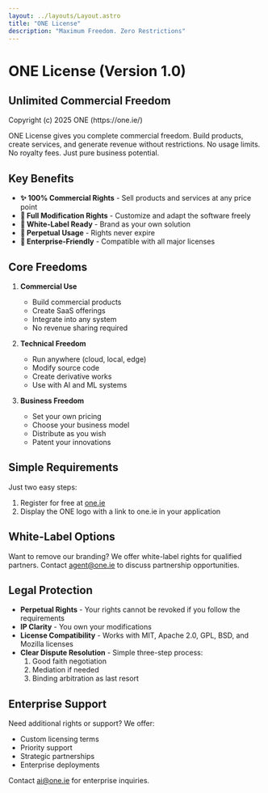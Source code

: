 ```yaml
---
layout: ../layouts/Layout.astro
title: "ONE License"
description: "Maximum Freedom. Zero Restrictions"
---
```


<div class="prose">

# ONE License (Version 1.0)
## Unlimited Commercial Freedom

<div class="text-sm text-slate-600">
Copyright (c) 2025 ONE (https://one.ie/)
</div>

ONE License gives you complete commercial freedom. Build products, create services, and generate revenue without restrictions. No usage limits. No royalty fees. Just pure business potential.

## Key Benefits

- **✨ 100% Commercial Rights** - Sell products and services at any price point
- **🚀 Full Modification Rights** - Customize and adapt the software freely
- **💼 White-Label Ready** - Brand as your own solution
- **🔄 Perpetual Usage** - Rights never expire
- **🤝 Enterprise-Friendly** - Compatible with all major licenses

## Core Freedoms

1. **Commercial Use**
   - Build commercial products
   - Create SaaS offerings
   - Integrate into any system
   - No revenue sharing required

2. **Technical Freedom**
   - Run anywhere (cloud, local, edge)
   - Modify source code
   - Create derivative works
   - Use with AI and ML systems

3. **Business Freedom**
   - Set your own pricing
   - Choose your business model
   - Distribute as you wish
   - Patent your innovations

## Simple Requirements

Just two easy steps:
1. Register for free at [one.ie](https://one.ie)
2. Display the ONE logo with a link to one.ie in your application

## White-Label Options

Want to remove our branding? We offer white-label rights for qualified partners.
Contact [agent@one.ie](mailto:agent@one.ie) to discuss partnership opportunities.

## Legal Protection

- **Perpetual Rights** - Your rights cannot be revoked if you follow the requirements
- **IP Clarity** - You own your modifications
- **License Compatibility** - Works with MIT, Apache 2.0, GPL, BSD, and Mozilla licenses
- **Clear Dispute Resolution** - Simple three-step process:
  1. Good faith negotiation
  2. Mediation if needed
  3. Binding arbitration as last resort

## Enterprise Support

Need additional rights or support? We offer:
- Custom licensing terms
- Priority support
- Strategic partnerships
- Enterprise deployments

Contact [ai@one.ie](mailto:ai@one.ie) for enterprise inquiries.


